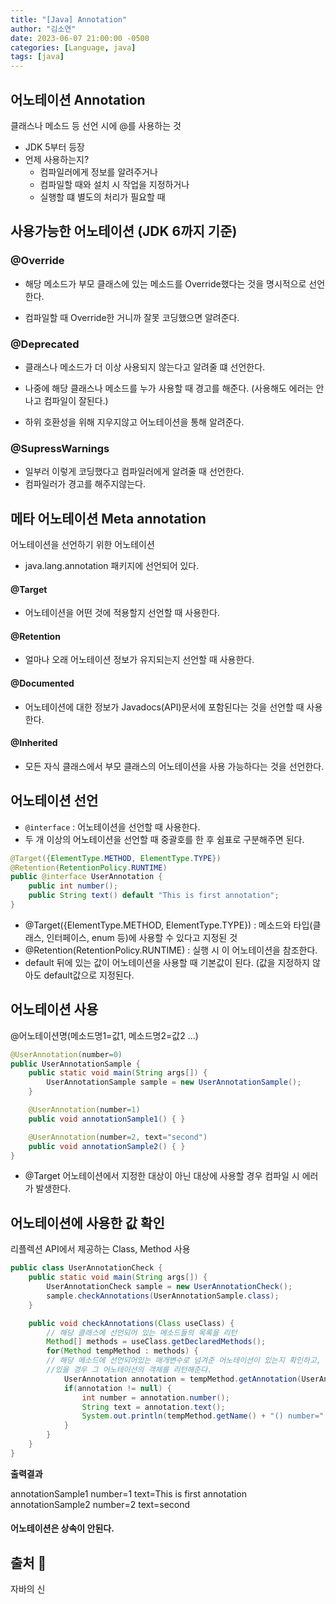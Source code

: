 ```yaml
---
title: "[Java] Annotation"
author: "김소연"
date: 2023-06-07 21:00:00 -0500
categories: [Language, java]
tags: [java]
---
```




## 어노테이션 Annotation

클래스나 메소드 등 선언 시에 @를 사용하는 것

- JDK 5부터 등장
- 언제 사용하는지?
  - 컴파일러에게 정보를 알려주거나
  - 컴파일할 때와 설치 시 작업을 지정하거나
  - 실행할 떄 별도의 처리가 필요할 때



## 사용가능한 어노테이션 (JDK 6까지 기준)

### @Override

- 해당 메소드가 부모 클래스에 있는 메소드를 Override했다는 것을 명시적으로 선언한다.

- 컴파일할 때 Override한 거니까 잘못 코딩했으면 알려준다.

### @Deprecated

- 클래스나 메소드가 더 이상 사용되지 않는다고 알려줄 떄 선언한다.

- 나중에 해당 클래스나 메소드를 누가 사용할 때 경고를 해준다. (사용해도 에러는 안나고 컴파일이 잘된다.)
- 하위 호환성을 위해 지우지않고 어노테이션을 통해 알려준다.

### @SupressWarnings

- 일부러 이렇게 코딩했다고 컴파일러에게 알려줄 때 선언한다.
- 컴파일러가 경고를 해주지않는다.





## 메타 어노테이션 Meta annotation

어노테이션을 선언하기 위한 어노테이션

- java.lang.annotation 패키지에 선언되어 있다.

#### @Target

- 어노테이션을 어떤 것에 적용할지 선언할 때 사용한다.

#### @Retention

- 얼마나 오래 어노테이션 정보가 유지되는지 선언할 때 사용한다.

#### @Documented

- 어노테이션에 대한 정보가 Javadocs(API)문서에 포함된다는 것을 선언할 때 사용한다.

#### @Inherited

- 모든 자식 클래스에서 부모 클래스의 어노테이션을 사용 가능하다는 것을 선언한다.





## 어노테이션 선언

- `@interface` : 어노테이션을 선언할 때 사용한다.
- 두 개 이상의 어노테이션을 선언할 때 중괄호를 한 후 쉼표로 구분해주면 된다.

```java
@Target({ElementType.METHOD, ElementType.TYPE})
@Retention(RetentionPolicy.RUNTIME)
public @interface UserAnnotation {
	public int number();
	public String text() default "This is first annotation";
}
```

- @Target({ElementType.METHOD, ElementType.TYPE}) : 메소드와 타입(클래스, 인터페이스, enum 등)에 사용할 수 있다고 지정된 것
- @Retention(RetentionPolicy.RUNTIME) : 실행 시 이 어노테이션을 참조한다.
- default 뒤에 있는 값이 어노테이션을 사용할 때 기본값이 된다. (값을 지정하지 않아도 default값으로 지정된다.





## 어노테이션 사용

@어노테이션명(메소드명1=값1, 메소드명2=값2 ...)

```java
@UserAnnotation(number=0)
public UserAnnotationSample {
	public static void main(String args[]) {
		UserAnnotationSample sample = new UserAnnotationSample();
	}

	@UserAnnotation(number=1)
	public void annotationSample1() { }

	@UserAnnotation(number=2, text="second")
	public void annotationSample2() { }
}
```

- @Target 어노테이션에서 지정한 대상이 아닌 대상에 사용할 경우 컴파일 시 에러가 발생한다.



## 어노테이션에 사용한 값 확인

리플렉션 API에서 제공하는 Class, Method 사용

```java
public class UserAnnotationCheck {
	public static void main(String args[]) {
		UserAnnotationCheck sample = new UserAnnotationCheck();
		sample.checkAnnotations(UserAnnotationSample.class);
	}

	public void checkAnnotations(Class useClass) {
        // 해당 클래스에 선언되어 있는 메소드들의 목록을 리턴
		Method[] methods = useClass.getDeclaredMethods(); 
		for(Method tempMethod : methods) {
		// 해당 메소드에 선언되어있는 매개변수로 넘겨준 어노테이션이 있는지 확인하고, 
		//있을 경우 그 어노테이션의 객체를 리턴해준다.
    		UserAnnotation annotation = tempMethod.getAnnotation(UserAnnotation.class);
			if(annotation != null) {
				int number = annotation.number();
				String text = annotation.text();
				System.out.println(tempMethod.getName() + "() number=" + number + " text=" + text);
			}
		}
	}
}
```

**출력결과**

annotationSample1 number=1 text=This is first annotation
annotationSample2 number=2 text=second

#### 어노테이션은 상속이 안된다.



## 출처 📎

자바의 신